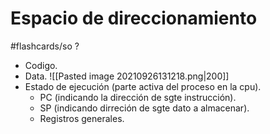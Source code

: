 # Espacio de direccionamiento
#flashcards/so 
?
- Codigo.
- Data.
![[Pasted image 20210926131218.png|200]]
- Estado de ejecución (parte activa del proceso en la cpu).
	- PC (indicando la dirección de sgte instrucción).
	- SP (indicando dirreción de sgte dato a almacenar).
	- Registros generales.
	
<!--SR:!2021-11-09,1,210-->